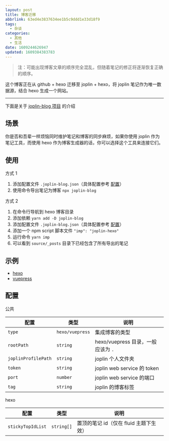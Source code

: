 ```yaml
---
layout: post
title: 博客迁移
abbrlink: 63ed4e3837634ee1b5c9ddd1e33d18f9
tags:
  - 杂谈
categories:
  - 其他
  - 生活
date: 1609244626947
updated: 1609384383783
---
```


> 注：可能出现博客文章的顺序完全混乱，但随着笔记的修正将逐渐恢复正确的顺序。

这个博客正在从 github + hexo 迁移至 joplin + hexo，将 joplin 笔记作为唯一数据源，结合 hexo 生成一个网站。

***

下面是关于 [joplin-blog 项目](http://github.com/rxliuli/joplin-blog) 的介绍

## 场景

你是否和吾辈一样烦恼同时维护笔记和博客的同步麻烦，如果你使用 joplin 作为笔记工具，而使用 hexo 作为博客生成器的话，你可以选择这个工具来连接它们。

## 使用

方式 1

1. 添加配置文件 `.joplin-blog.json`（具体配置参考 [配置](#配置)）
2. 使用命令导出笔记为博客 `npx joplin-blog`

方式 2

1. 在命令行导航到 hexo 博客目录
2. 添加依赖 `yarn add -D joplin-blog`
3. 添加配置文件 `.joplin-blog.json`（具体配置参考 [配置](#配置)）
4. 添加一个 npm script 脚本文件 `"imp": "joplin-hexo"`
5. 运行命令 `yarn imp`
6. 可以看到 `source/_posts` 目录下已经包含了所有导出的笔记

## 示例

- [hexo](https://github.com/rxliuli/joplin-blog/tree/master/tutorials/hexo-example)
- [vuepress](https://github.com/rxliuli/joplin-blog/tree/master/tutorials/vuepress-example)

## 配置

公共

| 配置                  | 类型              | 说明                         |
| ------------------- | --------------- | -------------------------- |
| `type`              | `hexo/vuepress` | 集成博客的类型                    |
| `rootPath`          | `string`        | hexo/vuepress 目录，一般应该为 `.` |
| `joplinProfilePath` | `string`        | joplin 个人文件夹               |
| `token`             | `string`        | joplin web service 的 token |
| `port`              | `number`        | joplin web service 的端口     |
| `tag`               | `string`        | joplin 的博客标签               |

hexo

| 配置                | 类型         | 说明                       |
| ----------------- | ---------- | ------------------------ |
| `stickyTopIdList` | `string[]` | 置顶的笔记 id（仅在 fluid 主题下生效） |
